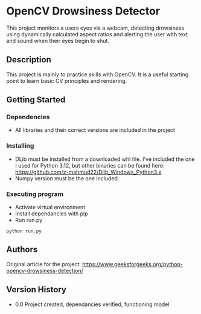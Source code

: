 # OpenCV Drowsiness Detector
This project monitors a users eyes via a webcam, detecting drowsiness using dynamically calculated aspect ratios and alerting the user with text and sound when their eyes begin to shut.


## Description

This project is mainly to practice skills with OpenCV.  It is a useful starting point to learn basic CV principles and rendering.

## Getting Started

### Dependencies

* All libraries and their correct versions are included in the project

### Installing

* DLib must be installed from a downloaded whl file.  I've included the one I used for Python 3.12, but other binaries can be found here: https://github.com/z-mahmud22/Dlib_Windows_Python3.x
* Numpy version must be the one included.

### Executing program

* Activate virtual environment
* Install dependancies with pip
* Run run.py
```
python run.py
```

## Authors

Original article for the project: https://www.geeksforgeeks.org/python-opencv-drowsiness-detection/

## Version History
* 0.0 Project created, dependancies verified, functioning model

